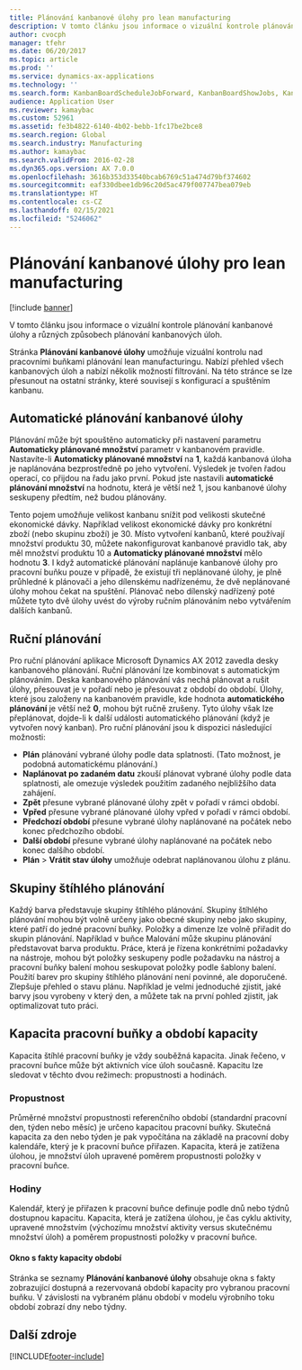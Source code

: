 ```yaml
---
title: Plánování kanbanové úlohy pro lean manufacturing
description: V tomto článku jsou informace o vizuální kontrole plánování kanbanové úlohy a různých způsobech plánování kanbanových úloh.
author: cvocph
manager: tfehr
ms.date: 06/20/2017
ms.topic: article
ms.prod: ''
ms.service: dynamics-ax-applications
ms.technology: ''
ms.search.form: KanbanBoardScheduleJobForward, KanbanBoardShowJobs, KanbanJobSchedulingListPage
audience: Application User
ms.reviewer: kamaybac
ms.custom: 52961
ms.assetid: fe3b4822-6140-4b02-bebb-1fc17be2bce8
ms.search.region: Global
ms.search.industry: Manufacturing
ms.author: kamaybac
ms.search.validFrom: 2016-02-28
ms.dyn365.ops.version: AX 7.0.0
ms.openlocfilehash: 3616b353d33540bcab6769c51a474d79bf374602
ms.sourcegitcommit: eaf330dbee1db96c20d5ac479f007747bea079eb
ms.translationtype: HT
ms.contentlocale: cs-CZ
ms.lasthandoff: 02/15/2021
ms.locfileid: "5246062"
---
```

# <a name="kanban-job-scheduling-for-lean-manufacturing"></a>Plánování kanbanové úlohy pro lean manufacturing

[!include [banner](../includes/banner.md)]

V tomto článku jsou informace o vizuální kontrole plánování kanbanové úlohy a různých způsobech plánování kanbanových úloh.  

Stránka **Plánování kanbanové úlohy** umožňuje vizuální kontrolu nad pracovními buňkami plánování lean manufacturingu. Nabízí přehled všech kanbanových úloh a nabízí několik možností filtrování. Na této stránce se lze přesunout na ostatní stránky, které souvisejí s konfigurací a spuštěním kanbanu.

## <a name="automatic-scheduling-of-kanban-jobs"></a>Automatické plánování kanbanové úlohy
Plánování může být spouštěno automaticky při nastavení parametru **Automaticky plánované množství** parametr v kanbanovém pravidle. Nastavíte-li **Automaticky plánované množství** na **1**, každá kanbanová úloha je naplánována bezprostředně po jeho vytvoření. Výsledek je tvořen řadou operací, co přijdou na řadu jako první. Pokud jste nastavili **automatické plánování množství** na hodnotu, která je větší než 1, jsou kanbanové úlohy seskupeny předtím, než budou plánovány. 

Tento pojem umožňuje velikost kanbanu snížit pod velikosti skutečné ekonomické dávky. Například velikost ekonomické dávky pro konkrétní zboží (nebo skupinu zboží) je 30. Místo vytvoření kanbanů, které používají množství produktu 30, můžete nakonfigurovat kanbanové pravidlo tak, aby měl množství produktu 10 a **Automaticky plánované množství** mělo hodnotu **3**. I když automatické plánování naplánuje kanbanové úlohy pro pracovní buňku pouze v případě, že existují tři neplánované úlohy, je plně průhledné k plánovači a jeho dílenskému nadřízenému, že dvě neplánované úlohy mohou čekat na spuštění. Plánovač nebo dílenský nadřízený poté můžete tyto dvě úlohy uvést do výroby ručním plánováním nebo vytvářením dalších kanbanů.

## <a name="manual-scheduling"></a>Ruční plánování
Pro ruční plánování aplikace Microsoft Dynamics AX 2012 zavedla desky kanbanového plánování. Ruční plánování lze kombinovat s automatickým plánováním. Deska kanbanového plánování vás nechá plánovat a rušit úlohy, přesouvat je v pořadí nebo je přesouvat z období do období. Úlohy, které jsou založeny na kanbanovém pravidle, kde hodnota **automatického plánování** je větší než **0**, mohou být ručně zrušeny. Tyto úlohy však lze přeplánovat, dojde-li k další události automatického plánování (když je vytvořen nový kanban). Pro ruční plánování jsou k dispozici následující možnosti:

-   **Plán** plánování vybrané úlohy podle data splatnosti. (Tato možnost, je podobná automatickému plánování.)
-   **Naplánovat po zadaném datu** zkouší plánovat vybrané úlohy podle data splatnosti, ale omezuje výsledek použitím zadaného nejbližšího data zahájení.
-   **Zpět** přesune vybrané plánované úlohy zpět v pořadí v rámci období.
-   **Vpřed** přesune vybrané plánované úlohy vpřed v pořadí v rámci období.
-   **Předchozí období** přesune vybrané úlohy naplánované na počátek nebo konec předchozího období.
-   **Další období** přesune vybrané úlohy naplánované na počátek nebo konec dalšího období.
-   **Plán** &gt; **Vrátit stav úlohy** umožňuje odebrat naplánovanou úlohu z plánu.

## <a name="lean-scheduling-groups"></a>Skupiny štíhlého plánování
Každý barva představuje skupiny štíhlého plánování. Skupiny štíhlého plánování mohou být volně určeny jako obecné skupiny nebo jako skupiny, které patří do jedné pracovní buňky. Položky a dimenze lze volně přiřadit do skupin plánování. Například v buňce Malování může skupinu plánování představovat barva produktu. Práce, která je řízena konkrétními požadavky na nástroje, mohou být položky seskupeny podle požadavku na nástroj a pracovní buňky balení mohou seskupovat položky podle šablony balení. Použití barev pro skupiny štíhlého plánování není povinné, ale doporučené. Zlepšuje přehled o stavu plánu. Například je velmi jednoduché zjistit, jaké barvy jsou vyrobeny v který den, a můžete tak na první pohled zjistit, jak optimalizovat tuto práci.

## <a name="work-cell-capacity-and-period-capacity"></a>Kapacita pracovní buňky a období kapacity
Kapacita štíhlé pracovní buňky je vždy souběžná kapacita. Jinak řečeno, v pracovní buňce může být aktivních více úloh současně. Kapacitu lze sledovat v těchto dvou režimech: propustnosti a hodinách.

### <a name="throughput"></a>Propustnost

Průměrné množství propustnosti referenčního období (standardní pracovní den, týden nebo měsíc) je určeno kapacitou pracovní buňky. Skutečná kapacita za den nebo týden je pak vypočítána na základě na pracovní doby kalendáře, který je k pracovní buňce přiřazen. Kapacita, která je zatížena úlohou, je množství úloh upravené poměrem propustnosti položky v pracovní buňce.

### <a name="hours"></a>Hodiny

Kalendář, který je přiřazen k pracovní buňce definuje podle dnů nebo týdnů dostupnou kapacitu. Kapacita, která je zatížena úlohou, je čas cyklu aktivity, upravené množstvím (výchozímu množství aktivity versus skutečnému množství úloh) a poměrem propustnosti položky v pracovní buňce.

#### <a name="period-capacity-factbox"></a>Okno s fakty kapacity období

Stránka se seznamy **Plánování kanbanové úlohy** obsahuje okna s fakty zobrazující dostupná a rezervovaná období kapacity pro vybranou pracovní buňku. V závislosti na vybraném plánu období v modelu výrobního toku období zobrazí dny nebo týdny.

<a name="additional-resources"></a>Další zdroje
--------





[!INCLUDE[footer-include](../../includes/footer-banner.md)]